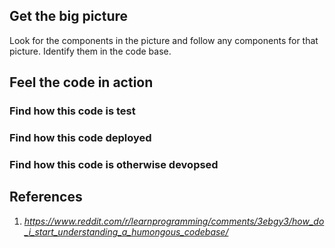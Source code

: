 
## Get the big picture
Look for the components in the picture and follow any components for that picture. Identify them in the code base.

## Feel the code in action
### Find how this code is test
### Find how this code deployed
### Find how this code is otherwise devopsed

## References
1. _https://www.reddit.com/r/learnprogramming/comments/3ebgy3/how_do_i_start_understanding_a_humongous_codebase/_
